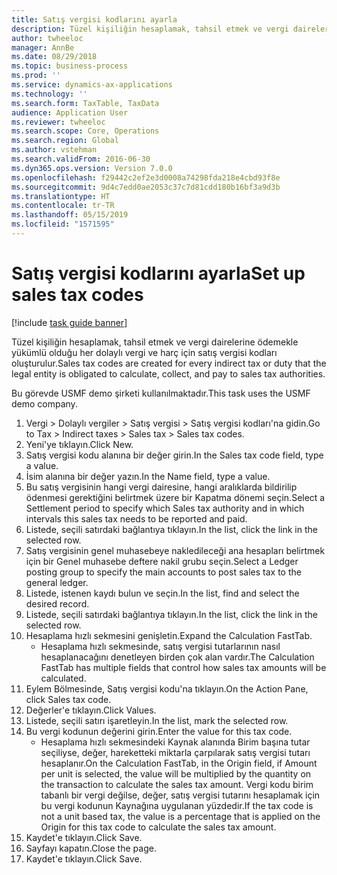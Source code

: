 ```yaml
---
title: Satış vergisi kodlarını ayarla
description: Tüzel kişiliğin hesaplamak, tahsil etmek ve vergi dairelerine ödemekle yükümlü olduğu her dolaylı vergi ve harç için satış vergisi kodları oluşturulur.
author: twheeloc
manager: AnnBe
ms.date: 08/29/2018
ms.topic: business-process
ms.prod: ''
ms.service: dynamics-ax-applications
ms.technology: ''
ms.search.form: TaxTable, TaxData
audience: Application User
ms.reviewer: twheeloc
ms.search.scope: Core, Operations
ms.search.region: Global
ms.author: vstehman
ms.search.validFrom: 2016-06-30
ms.dyn365.ops.version: Version 7.0.0
ms.openlocfilehash: f29442c2ef2e3d0008a74298fda218e4cbd93f8e
ms.sourcegitcommit: 9d4c7edd0ae2053c37c7d81cdd180b16bf3a9d3b
ms.translationtype: HT
ms.contentlocale: tr-TR
ms.lasthandoff: 05/15/2019
ms.locfileid: "1571595"
---
```

# <a name="set-up-sales-tax-codes"></a><span data-ttu-id="2fdf6-103">Satış vergisi kodlarını ayarla</span><span class="sxs-lookup"><span data-stu-id="2fdf6-103">Set up sales tax codes</span></span>

[!include [task guide banner](../../includes/task-guide-banner.md)]

<span data-ttu-id="2fdf6-104">Tüzel kişiliğin hesaplamak, tahsil etmek ve vergi dairelerine ödemekle yükümlü olduğu her dolaylı vergi ve harç için satış vergisi kodları oluşturulur.</span><span class="sxs-lookup"><span data-stu-id="2fdf6-104">Sales tax codes are created for every indirect tax or duty that the legal entity is obligated to calculate, collect, and pay to sales tax authorities.</span></span>

<span data-ttu-id="2fdf6-105">Bu görevde USMF demo şirketi kullanılmaktadır.</span><span class="sxs-lookup"><span data-stu-id="2fdf6-105">This task uses the USMF demo company.</span></span>



1. <span data-ttu-id="2fdf6-106">Vergi > Dolaylı vergiler > Satış vergisi > Satış vergisi kodları'na gidin.</span><span class="sxs-lookup"><span data-stu-id="2fdf6-106">Go to Tax > Indirect taxes > Sales tax > Sales tax codes.</span></span>
2. <span data-ttu-id="2fdf6-107">Yeni'ye tıklayın.</span><span class="sxs-lookup"><span data-stu-id="2fdf6-107">Click New.</span></span>
3. <span data-ttu-id="2fdf6-108">Satış vergisi kodu alanına bir değer girin.</span><span class="sxs-lookup"><span data-stu-id="2fdf6-108">In the Sales tax code field, type a value.</span></span>
4. <span data-ttu-id="2fdf6-109">İsim alanına bir değer yazın.</span><span class="sxs-lookup"><span data-stu-id="2fdf6-109">In the Name field, type a value.</span></span>
5. <span data-ttu-id="2fdf6-110">Bu satış vergisinin hangi vergi dairesine, hangi aralıklarda bildirilip ödenmesi gerektiğini belirtmek üzere bir Kapatma dönemi seçin.</span><span class="sxs-lookup"><span data-stu-id="2fdf6-110">Select a Settlement period to specify which Sales tax authority and in which intervals this sales tax needs to be reported and paid.</span></span>
6. <span data-ttu-id="2fdf6-111">Listede, seçili satırdaki bağlantıya tıklayın.</span><span class="sxs-lookup"><span data-stu-id="2fdf6-111">In the list, click the link in the selected row.</span></span>
7. <span data-ttu-id="2fdf6-112">Satış vergisinin genel muhasebeye nakledileceği ana hesapları belirtmek için bir Genel muhasebe deftere nakil grubu seçin.</span><span class="sxs-lookup"><span data-stu-id="2fdf6-112">Select a Ledger posting group to specify the main accounts to post sales tax to the general ledger.</span></span>
8. <span data-ttu-id="2fdf6-113">Listede, istenen kaydı bulun ve seçin.</span><span class="sxs-lookup"><span data-stu-id="2fdf6-113">In the list, find and select the desired record.</span></span>
9. <span data-ttu-id="2fdf6-114">Listede, seçili satırdaki bağlantıya tıklayın.</span><span class="sxs-lookup"><span data-stu-id="2fdf6-114">In the list, click the link in the selected row.</span></span>
10. <span data-ttu-id="2fdf6-115">Hesaplama hızlı sekmesini genişletin.</span><span class="sxs-lookup"><span data-stu-id="2fdf6-115">Expand the Calculation FastTab.</span></span>
    * <span data-ttu-id="2fdf6-116">Hesaplama hızlı sekmesinde, satış vergisi tutarlarının nasıl hesaplanacağını denetleyen birden çok alan vardır.</span><span class="sxs-lookup"><span data-stu-id="2fdf6-116">The Calculation FastTab has multiple fields that control how sales tax amounts will be calculated.</span></span>  
11. <span data-ttu-id="2fdf6-117">Eylem Bölmesinde, Satış vergisi kodu'na tıklayın.</span><span class="sxs-lookup"><span data-stu-id="2fdf6-117">On the Action Pane, click Sales tax code.</span></span>
12. <span data-ttu-id="2fdf6-118">Değerler'e tıklayın.</span><span class="sxs-lookup"><span data-stu-id="2fdf6-118">Click Values.</span></span>
13. <span data-ttu-id="2fdf6-119">Listede, seçili satırı işaretleyin.</span><span class="sxs-lookup"><span data-stu-id="2fdf6-119">In the list, mark the selected row.</span></span>
14. <span data-ttu-id="2fdf6-120">Bu vergi kodunun değerini girin.</span><span class="sxs-lookup"><span data-stu-id="2fdf6-120">Enter the value for this tax code.</span></span>
    * <span data-ttu-id="2fdf6-121">Hesaplama hızlı sekmesindeki Kaynak alanında Birim başına tutar seçiliyse, değer, hareketteki miktarla çarpılarak satış vergisi tutarı hesaplanır.</span><span class="sxs-lookup"><span data-stu-id="2fdf6-121">On the Calculation FastTab, in the Origin field, if Amount per unit is selected, the value will be multiplied by the quantity on the transaction to calculate the sales tax amount.</span></span>  <span data-ttu-id="2fdf6-122">Vergi kodu birim tabanlı bir vergi değilse, değer, satış vergisi tutarını hesaplamak için bu vergi kodunun Kaynağına uygulanan yüzdedir.</span><span class="sxs-lookup"><span data-stu-id="2fdf6-122">If the tax code is not a unit based tax, the value is a percentage that is applied on the Origin for this tax code to calculate the sales tax amount.</span></span>     
15. <span data-ttu-id="2fdf6-123">Kaydet'e tıklayın.</span><span class="sxs-lookup"><span data-stu-id="2fdf6-123">Click Save.</span></span>
16. <span data-ttu-id="2fdf6-124">Sayfayı kapatın.</span><span class="sxs-lookup"><span data-stu-id="2fdf6-124">Close the page.</span></span>
17. <span data-ttu-id="2fdf6-125">Kaydet'e tıklayın.</span><span class="sxs-lookup"><span data-stu-id="2fdf6-125">Click Save.</span></span>

